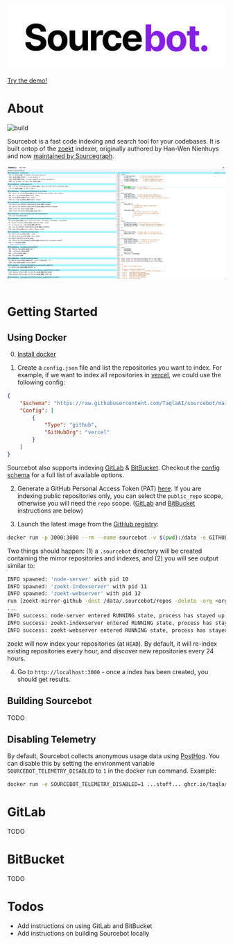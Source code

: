 <picture>
  <source media="(prefers-color-scheme: dark)" srcset=".github/images/logo_dark.png">
  <img src=".github/images/logo_light.png">
</picture>

[Try the demo!](https://demo.sourcebot.dev)


# About
![build](https://github.com/TaqlaAI/sourcebot/actions/workflows/ghcr-publish.yml/badge.svg)

Sourcebot is a fast code indexing and search tool for your codebases. It is built ontop of the [zoekt](https://github.com/sourcegraph/zoekt) indexer, originally authored by Han-Wen Nienhuys and now [maintained by Sourcegraph](https://sourcegraph.com/blog/sourcegraph-accepting-zoekt-maintainership).

<picture>
  <source media="(prefers-color-scheme: dark)" srcset=".github/images/usage_dark.png">
  <img src=".github/images/usage_light.png">
</picture>
<br/>
<br/>

# Getting Started

## Using Docker

0. [Install docker](https://docs.docker.com/get-started/get-docker/)

1. Create a `config.json` file and list the repositories you want to index. For example, if we want to index all repositories in [vercel](https://github.com/vercel), we could use the following config:

```json
{
    "$schema": "https://raw.githubusercontent.com/TaqlaAI/sourcebot/main/schemas/zoekt-mirror.json",
    "Config": [
        {
            "Type": "github",
            "GitHubOrg": "vercel"
        }
    ]
}
```

Sourcebot also supports indexing [GitLab](#gitlab) & [BitBucket](#bitbucket). Checkout the [config schema](./schemas/zoekt-mirror.json) for a full list of available options.

2. Generate a GitHub Personal Access Token (PAT) [here](https://github.com/settings/tokens/new). If you are indexing public repositories only, you can select the `public_repo` scope, otherwise you will need the `repo` scope.  ([GitLab](#gitlab) and [BitBucket](#bitbucket) instructions are below)

3. Launch the latest image from the [GitHub registry](https://github.com/TaqlaAI/sourcebot/pkgs/container/sourcebot):

```sh
docker run -p 3000:3000 --rm --name sourcebot -v $(pwd):/data -e GITHUB_TOKEN=<token> ghcr.io/taqlaai/sourcebot:main
```

Two things should happen: (1) a `.sourcebot` directory will be created containing the mirror repositories and indexes, and (2) you will see output similar to:

```sh
INFO spawned: 'node-server' with pid 10
INFO spawned: 'zoekt-indexserver' with pid 11
INFO spawned: 'zoekt-webserver' with pid 12
run [zoekt-mirror-github -dest /data/.sourcebot/repos -delete -org <org>]
...
INFO success: node-server entered RUNNING state, process has stayed up for > than 1 seconds (startsecs)
INFO success: zoekt-indexserver entered RUNNING state, process has stayed up for > than 1 seconds (startsecs)
INFO success: zoekt-webserver entered RUNNING state, process has stayed up for > than 1 seconds (startsecs)
```

zoekt will now index your repositories (at `HEAD`). By default, it will re-index existing repositories every hour, and discover new repositories every 24 hours.

4. Go to `http://localhost:3000` - once a index has been created, you should get results.

## Building Sourcebot

TODO

## Disabling Telemetry

By default, Sourcebot collects anonymous usage data using [PostHog](https://posthog.com/). You can disable this by setting the environment variable `SOURCEBOT_TELEMETRY_DISABLED` to `1` in the docker run command. Example:
```sh
docker run -e SOURCEBOT_TELEMETRY_DISABLED=1 ...stuff... ghcr.io/taqlaai/sourcebot:main
```


# GitLab

TODO

# BitBucket

TODO

# Todos
- Add instructions on using GitLab and BitBucket
- Add instructions on building Sourcebot locally
